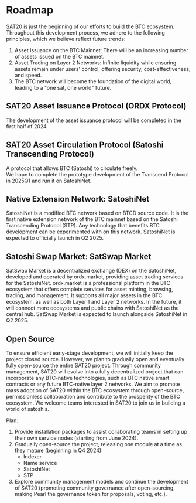 Roadmap
============

SAT20 is just the beginning of our efforts to build the BTC ecosystem. Throughout this development process, we adhere to the following principles, which we believe reflect future trends:
1. Asset Issuance on the BTC Mainnet: There will be an increasing number of assets issued on the BTC mainnet.
2. Asset Trading on Layer 2 Networks: Infinite liquidity while ensuring assets remain under users' control, offering security, cost-effectiveness, and speed.
3. The BTC network will become the foundation of the digital world, leading to a "one sat, one world" future.

SAT20 Asset Issuance Protocol (ORDX Protocol)
----
The development of the asset issuance protocol will be completed in the first half of 2024.

SAT20 Asset Circulation Protocol (Satoshi Transcending Protocol)
----
A protocol that allows BTC (Satoshi) to circulate freely.  
We hope to complete the prototype development of the Transcend Protocol in 2025Q1 and run it on SatoshiNet.  

Native Extension Network: SatoshiNet
----
SatoshiNet is a modified BTC network based on BTCD source code. It is the first native extension network of the BTC mainnet based on the Satoshi Transcending Protocol (STP). Any technology that benefits BTC development can be experimented with on this network.
SatoshiNet is expected to officially launch in Q2 2025.

Satoshi Swap Market: SatSwap Market
----
SatSwap Market is a decentralized exchange (DEX) on the SatoshiNet, developed and operated by ordx.market, providing asset trading services for the SatoshiNet.
ordx.market is a professional platform in the BTC ecosystem that offers complete services for asset minting, browsing, trading, and management. It supports all major assets in the BTC ecosystem, as well as both Layer 1 and Layer 2 networks. In the future, it will connect more ecosystems and public chains with SatoshiNet as the central hub.
SatSwap Market is expected to launch alongside SatoshiNet in Q2 2025.

Open Source
----
To ensure efficient early-stage development, we will initially keep the project closed source. However, we plan to gradually open and eventually fully open-source the entire SAT20 project. Through community management, SAT20 will evolve into a fully decentralized project that can incorporate any BTC-native technologies, such as BTC native smart contracts or any future BTC-native layer 2 networks. We aim to promote mass adoption of SAT20 within the BTC ecosystem through open-source, permissionless collaboration and contribute to the prosperity of the BTC ecosystem. We welcome teams interested in SAT20 to join us in building a world of satoshis.

Plan:
1. Provide installation packages to assist collaborating teams in setting up their own service nodes (starting from June 2024).
2. Gradually open-source the project, releasing one module at a time as they mature (beginning in Q4 2024):
    * Indexer
    * Name service
    * SatoshiNet
    * STP
3. Explore community management models and continue the development of SAT20 (promoting community governance after open-sourcing, making Pearl the governance token for proposals, voting, etc.).